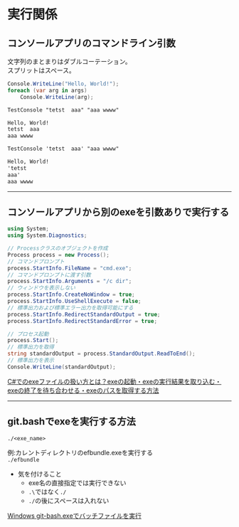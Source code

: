 # 実行関係

## コンソールアプリのコマンドライン引数

文字列のまとまりはダブルコーテーション。  
スプリットはスペース。  

``` cs
Console.WriteLine("Hello, World!");
foreach (var arg in args)
    Console.WriteLine(arg);
```

``` txt
TestConsole "tetst  aaa" "aaa wwww"

Hello, World!
tetst  aaa
aaa wwww
```

``` txt
TestConsole 'tetst  aaa' "aaa wwww"

Hello, World!
'tetst
aaa'
aaa wwww
```

---

## コンソールアプリから別のexeを引数ありで実行する

``` cs
using System;
using System.Diagnostics;

// Processクラスのオブジェクトを作成
Process process = new Process();
// コマンドプロンプト
process.StartInfo.FileName = "cmd.exe";
// コマンドプロンプトに渡す引数
process.StartInfo.Arguments = "/c dir";
// ウィンドウを表示しない
process.StartInfo.CreateNoWindow = true;
process.StartInfo.UseShellExecute = false;
// 標準出力および標準エラー出力を取得可能にする
process.StartInfo.RedirectStandardOutput = true;
process.StartInfo.RedirectStandardError = true;

// プロセス起動
process.Start();
// 標準出力を取得
string standardOutput = process.StandardOutput.ReadToEnd();
// 標準出力を表示
Console.WriteLine(standardOutput);
```

[C#でのexeファイルの扱い方とは？exeの起動・exeの実行結果を取り込む・exeの終了を待ち合わせる・exeのパスを取得する方法](https://www.fenet.jp/dotnet/column/language/9700/)

---

## git.bashでexeを実行する方法

`./<exe_name>`  

例:カレントディレクトリのefbundle.exeを実行する  
`./efbundle`  

- 気を付けること  
  - exe名の直接指定では実行できない  
  - `.\`ではなく`./`  
  - `./`の後にスペースは入れない  

[Windows git-bash.exeでバッチファイルを実行](https://teratail.com/questions/100039)  
